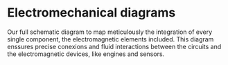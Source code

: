 Electromechanical diagrams
====
Our full schematic diagram  to map meticulously the integration of every single component, the electromagnetic elements included. This diagram enssures precise conexions and fluid interactions between the circuits and the electromagnetic devices, like engines and sensors.
